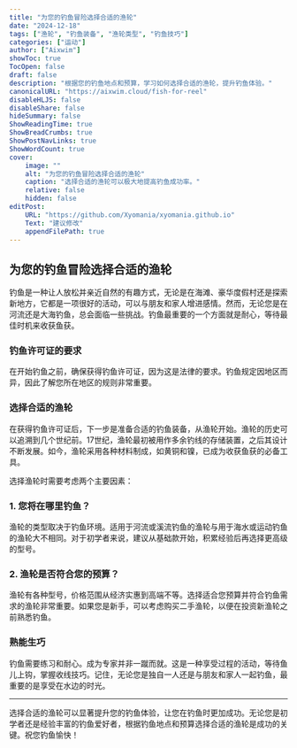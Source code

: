 ```yaml
---
title: "为您的钓鱼冒险选择合适的渔轮"
date: "2024-12-18"
tags: ["渔轮", "钓鱼装备", "渔轮类型", "钓鱼技巧"]
categories: ["运动"]
author: ["Aixwim"]
showToc: true
TocOpen: false
draft: false
description: "根据您的钓鱼地点和预算，学习如何选择合适的渔轮，提升钓鱼体验。"
canonicalURL: "https://aixwim.cloud/fish-for-reel"
disableHLJS: false
disableShare: false
hideSummary: false
ShowReadingTime: true
ShowBreadCrumbs: true
ShowPostNavLinks: true
ShowWordCount: true
cover:
    image: ""
    alt: "为您的钓鱼冒险选择合适的渔轮"
    caption: "选择合适的渔轮可以极大地提高钓鱼成功率。"
    relative: false
    hidden: false
editPost:
    URL: "https://github.com/Xyomania/xyomania.github.io"
    Text: "建议修改"
    appendFilePath: true
---
```


## 为您的钓鱼冒险选择合适的渔轮

钓鱼是一种让人放松并亲近自然的有趣方式，无论是在海滩、豪华度假村还是探索新地方，它都是一项很好的活动，可以与朋友和家人增进感情。然而，无论您是在河流还是大海钓鱼，总会面临一些挑战。钓鱼最重要的一个方面就是耐心，等待最佳时机来收获鱼获。

### **钓鱼许可证的要求**

在开始钓鱼之前，确保获得钓鱼许可证，因为这是法律的要求。钓鱼规定因地区而异，因此了解您所在地区的规则非常重要。

### **选择合适的渔轮**

在获得钓鱼许可证后，下一步是准备合适的钓鱼装备，从渔轮开始。渔轮的历史可以追溯到几个世纪前。17世纪，渔轮最初被用作多余钓线的存储装置，之后其设计不断发展。如今，渔轮采用各种材料制成，如黄铜和镍，已成为收获鱼获的必备工具。

选择渔轮时需要考虑两个主要因素：

### **1. 您将在哪里钓鱼？**

渔轮的类型取决于钓鱼环境。适用于河流或溪流钓鱼的渔轮与用于海水或运动钓鱼的渔轮大不相同。对于初学者来说，建议从基础款开始，积累经验后再选择更高级的型号。

### **2. 渔轮是否符合您的预算？**

渔轮有各种型号，价格范围从经济实惠到高端不等。选择适合您预算并符合钓鱼需求的渔轮非常重要。如果您是新手，可以考虑购买二手渔轮，以便在投资新渔轮之前熟悉钓鱼。

### **熟能生巧**

钓鱼需要练习和耐心。成为专家并非一蹴而就。这是一种享受过程的活动，等待鱼儿上钩，掌握收线技巧。记住，无论您是独自一人还是与朋友和家人一起钓鱼，最重要的是享受在水边的时光。

---

选择合适的渔轮可以显著提升您的钓鱼体验，让您在钓鱼时更加成功。无论您是初学者还是经验丰富的钓鱼爱好者，根据钓鱼地点和预算选择合适的渔轮是成功的关键。祝您钓鱼愉快！
